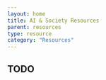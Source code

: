 ```yaml
---
layout: home
title: AI & Society Resources
parent: resources
type: resource
category: "Resources"
---
```


## TODO